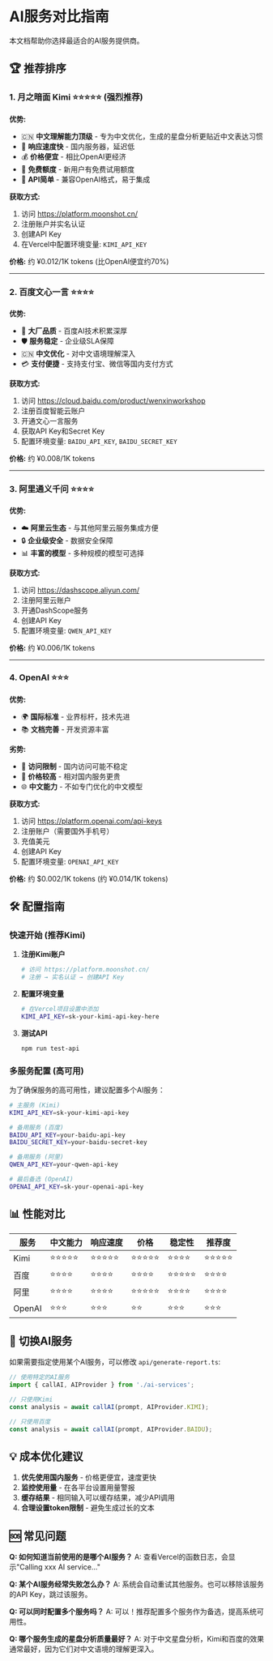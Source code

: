 # AI服务对比指南

本文档帮助你选择最适合的AI服务提供商。

## 🏆 推荐排序

### 1. 月之暗面 Kimi ⭐⭐⭐⭐⭐ (强烈推荐)

**优势:**
- 🇨🇳 **中文理解能力顶级** - 专为中文优化，生成的星盘分析更贴近中文表达习惯
- 🚀 **响应速度快** - 国内服务器，延迟低
- 💰 **价格便宜** - 相比OpenAI更经济
- 📱 **免费额度** - 新用户有免费试用额度
- 🔧 **API简单** - 兼容OpenAI格式，易于集成

**获取方式:**
1. 访问 https://platform.moonshot.cn/
2. 注册账户并实名认证
3. 创建API Key
4. 在Vercel中配置环境变量: `KIMI_API_KEY`

**价格:** 约 ¥0.012/1K tokens (比OpenAI便宜约70%)

---

### 2. 百度文心一言 ⭐⭐⭐⭐

**优势:**
- 🏢 **大厂品质** - 百度AI技术积累深厚
- 🛡️ **服务稳定** - 企业级SLA保障
- 🇨🇳 **中文优化** - 对中文语境理解深入
- 💳 **支付便捷** - 支持支付宝、微信等国内支付方式

**获取方式:**
1. 访问 https://cloud.baidu.com/product/wenxinworkshop
2. 注册百度智能云账户
3. 开通文心一言服务
4. 获取API Key和Secret Key
5. 配置环境变量: `BAIDU_API_KEY`, `BAIDU_SECRET_KEY`

**价格:** 约 ¥0.008/1K tokens

---

### 3. 阿里通义千问 ⭐⭐⭐⭐

**优势:**
- ☁️ **阿里云生态** - 与其他阿里云服务集成方便
- 🔒 **企业级安全** - 数据安全保障
- 📊 **丰富的模型** - 多种规模的模型可选择

**获取方式:**
1. 访问 https://dashscope.aliyun.com/
2. 注册阿里云账户
3. 开通DashScope服务
4. 创建API Key
5. 配置环境变量: `QWEN_API_KEY`

**价格:** 约 ¥0.006/1K tokens

---

### 4. OpenAI ⭐⭐⭐

**优势:**
- 🌍 **国际标准** - 业界标杆，技术先进
- 📚 **文档完善** - 开发资源丰富

**劣势:**
- 🚫 **访问限制** - 国内访问可能不稳定
- 💸 **价格较高** - 相对国内服务更贵
- 🌐 **中文能力** - 不如专门优化的中文模型

**获取方式:**
1. 访问 https://platform.openai.com/api-keys
2. 注册账户（需要国外手机号）
3. 充值美元
4. 创建API Key
5. 配置环境变量: `OPENAI_API_KEY`

**价格:** 约 $0.002/1K tokens (约 ¥0.014/1K tokens)

## 🛠️ 配置指南

### 快速开始 (推荐Kimi)

1. **注册Kimi账户**
   ```bash
   # 访问 https://platform.moonshot.cn/
   # 注册 → 实名认证 → 创建API Key
   ```

2. **配置环境变量**
   ```bash
   # 在Vercel项目设置中添加
   KIMI_API_KEY=sk-your-kimi-api-key-here
   ```

3. **测试API**
   ```bash
   npm run test-api
   ```

### 多服务配置 (高可用)

为了确保服务的高可用性，建议配置多个AI服务：

```bash
# 主服务 (Kimi)
KIMI_API_KEY=sk-your-kimi-api-key

# 备用服务 (百度)
BAIDU_API_KEY=your-baidu-api-key
BAIDU_SECRET_KEY=your-baidu-secret-key

# 备用服务 (阿里)
QWEN_API_KEY=your-qwen-api-key

# 最后备选 (OpenAI)
OPENAI_API_KEY=sk-your-openai-api-key
```

## 📊 性能对比

| 服务 | 中文能力 | 响应速度 | 价格 | 稳定性 | 推荐度 |
|------|----------|----------|------|--------|--------|
| Kimi | ⭐⭐⭐⭐⭐ | ⭐⭐⭐⭐⭐ | ⭐⭐⭐⭐⭐ | ⭐⭐⭐⭐ | ⭐⭐⭐⭐⭐ |
| 百度 | ⭐⭐⭐⭐ | ⭐⭐⭐⭐ | ⭐⭐⭐⭐ | ⭐⭐⭐⭐⭐ | ⭐⭐⭐⭐ |
| 阿里 | ⭐⭐⭐⭐ | ⭐⭐⭐⭐ | ⭐⭐⭐⭐⭐ | ⭐⭐⭐⭐ | ⭐⭐⭐⭐ |
| OpenAI | ⭐⭐⭐ | ⭐⭐⭐ | ⭐⭐ | ⭐⭐⭐ | ⭐⭐⭐ |

## 🔧 切换AI服务

如果需要指定使用某个AI服务，可以修改 `api/generate-report.ts`:

```typescript
// 使用特定的AI服务
import { callAI, AIProvider } from './ai-services';

// 只使用Kimi
const analysis = await callAI(prompt, AIProvider.KIMI);

// 只使用百度
const analysis = await callAI(prompt, AIProvider.BAIDU);
```

## 💡 成本优化建议

1. **优先使用国内服务** - 价格更便宜，速度更快
2. **监控使用量** - 在各平台设置用量警报
3. **缓存结果** - 相同输入可以缓存结果，减少API调用
4. **合理设置token限制** - 避免生成过长的文本

## 🆘 常见问题

**Q: 如何知道当前使用的是哪个AI服务？**
A: 查看Vercel的函数日志，会显示"Calling xxx AI service..."

**Q: 某个AI服务经常失败怎么办？**
A: 系统会自动重试其他服务。也可以移除该服务的API Key，跳过该服务。

**Q: 可以同时配置多个服务吗？**
A: 可以！推荐配置多个服务作为备选，提高系统可用性。

**Q: 哪个服务生成的星盘分析质量最好？**
A: 对于中文星盘分析，Kimi和百度的效果通常最好，因为它们对中文语境的理解更深入。 